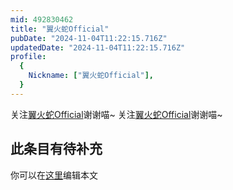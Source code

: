 ```yaml
---
mid: 492830462
title: "翼火蛇Official"
pubDate: "2024-11-04T11:22:15.716Z"
updatedDate: "2024-11-04T11:22:15.716Z"
profile:
  {
    Nickname: ["翼火蛇Official"],
  }
---
```


关注[翼火蛇Official](https://space.bilibili.com/492830462)谢谢喵~ 关注[翼火蛇Official](https://space.bilibili.com/492830462)谢谢喵~

## 此条目有待补充
你可以在[这里](https://github.com/Yuhanawa/VTuber.ICU-Content/edit/master/v/翼火蛇Official/index.md)编辑本文
